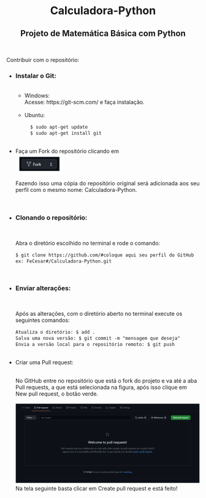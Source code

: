 <h1 align="center"> Calculadora-Python </h2>

<h2 align="center"> Projeto de Matemática Básica com Python </h2>
<br/>

Contribuir com o repositório:
<ul>
  <li> <h3>Instalar o Git: </h3>
  <ul>
    <br/>
    <li>Windows:</li>
    Acesse: <a>https://git-scm.com/</a> e faça instalação.
    <br />
    <br />
    <li>Ubuntu:</li>    
    
      $ sudo apt-get update
      $ sudo apt-get install git
  </ul>
  </li>
  <br />

  <li>
    Faça um Fork do repositório clicando em
    <br />
    <img src="./img/fork.png" width="125px">
    <br />
    <p align="justify">
      Fazendo isso uma cópia do repositório original será adicionada aos seu perfil com o mesmo nome: Calculadora-Python.
    </p>
  </li>
  <br />

  <li><h3> Clonando o repositório: </h3>
    <br />
    <p>Abra o diretório escolhido no terminal e rode o comando:</p>
    
    $ git clone https://github.com/#coloque aqui seu perfil do GitHub ex: FeCesar#/Calculadora-Python.git
  </li>  
  <br />

  <li><h3>Enviar alterações:</h3>
    <br/>
    <p>Após as alterações, com o diretório aberto no terminal execute os seguintes comandos: <p>
    
    Atualiza o diretório: $ add .
    Salva uma nova versão: $ git commit -m "mensagem que deseja"
    Envia a versão local para o repositório remoto: $ git push
  </li>
  <br />

  <li>
    Criar uma Pull request:
    <br />
    <br />
    <p>No GitHub entre no repositório que está o fork do projeto e va até a aba Pull requests, a que está selecionada na figura, após isso clique em New pull request, o botão verde.</p>
    <img src="./img/Pr.png" width="500px">
    <br />
    Na tela seguinte basta clicar em Create pull request e está feito!
  </li>
</ul>